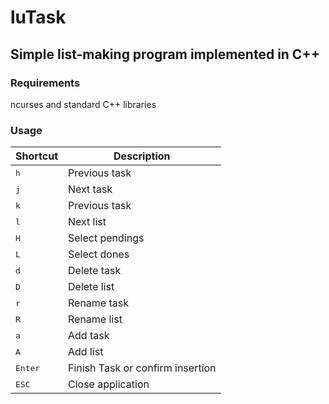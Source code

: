 # luTask
## Simple list-making program implemented in C++

### Requirements
ncurses and standard C++ libraries

### Usage

Shortcut | Description | 
--- | --- |
<kbd>h</kbd> | Previous task |
<kbd>j</kbd> | Next task |
<kbd>k</kbd> | Previous task |
<kbd>l</kbd> | Next list |
<kbd>H</kbd> | Select pendings |
<kbd>L</kbd> | Select dones |
<kbd>d</kbd> | Delete task | 
<kbd>D</kbd> | Delete list | 
<kbd>r</kbd> | Rename task |
<kbd>R</kbd> | Rename list |
<kbd>a</kbd> | Add task |
<kbd>A</kbd> | Add list |
<kbd>Enter</kbd> | Finish Task or confirm insertion |
<kbd>ESC</kbd> | Close application |
